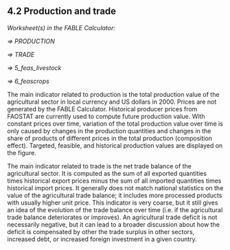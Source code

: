 ## 4.2 Production and trade

_Worksheet(s) in the FABLE Calculator:_

_⇒ PRODUCTION_

_⇒ TRADE_

_⇒ 5_feas_livestock_

_⇒ 6_feascrops_

The main indicator related to production is the total production value of the agricultural sector in local currency and US dollars in 2000. Prices are not generated by the FABLE Calculator. Historical producer prices from FAOSTAT are currently used to compute future production value. With constant prices over time, variation of the total production value over time is only caused by changes in the production quantities and changes in the share of products of different prices in the total production (composition effect). Targeted, feasible, and historical production values are displayed on the figure.

The main indicator related to trade is the net trade balance of the agricultural sector. It is computed as the sum of all exported quantities times historical export prices minus the sum of all imported quantities times historical import prices. It generally does not match national statistics on the value of the agricultural trade balance; it includes more processed products with usually higher unit price. This indicator is very coarse, but it still gives an idea of the evolution of the trade balance over time (i.e. if the agricultural trade balance deteriorates or improves). An agricultural trade deficit is not necessarily negative, but it can lead to a broader discussion about how the deficit is compensated by other the trade surplus in other sectors, increased debt, or increased foreign investment in a given country.

